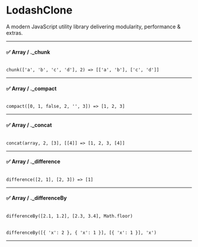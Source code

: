 # LodashClone
A modern JavaScript utility library delivering modularity, performance &amp; extras.
__________________________________
#### ✅ Array / ._chunk
<code>
chunk(['a', 'b', 'c', 'd'], 2) => [['a', 'b'], ['c', 'd']]
</code>

__________________________________
#### ✅ Array / ._compact
<code>
compact([0, 1, false, 2, '', 3]) => [1, 2, 3]
</code>

__________________________________
#### ✅ Array / ._concat
<code>
concat(array, 2, [3], [[4]] => [1, 2, 3, [4]]
</code>

__________________________________
#### ✅ Array / ._difference
<code>
difference([2, 1], [2, 3]) => [1]
</code>

__________________________________
#### ✅ Array / ._differenceBy
<code>
differenceBy([2.1, 1.2], [2.3, 3.4], Math.floor)
</code>
<br/>
<code>
differenceBy([{ 'x': 2 }, { 'x': 1 }], [{ 'x': 1 }], 'x')
</code>

__________________________________
